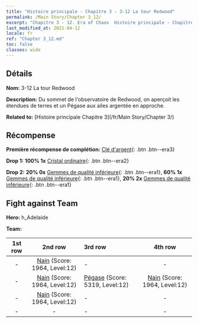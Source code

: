 ```yaml
---
title: "Histoire principale - Chapitre 3 - 3-12 La tour Redwood"
permalink: /Main Story/Chapter 3_12/
excerpt: "Chapitre 3 - 12. Era of Chaos  Histoire principale - Chapitre 3_12. 3-12 La tour Redwood"
last_modified_at: 2021-04-12
locale: fr
ref: "Chapter 3_12.md"
toc: false
classes: wide
---
```


## Détails

 **Nom:** 3-12 La tour Redwood

 **Description:** Du sommet de l'observatoire de Redwood, on aperçoit les étendues de terres et un Pégase aux ailes argentée en approche.

 **Related to:** [Histoire principale Chapitre 3](/fr/Main Story/Chapter 3/)

## Récompense

 **Première récompense de complétion:** [Clé d'argent](/fr/Items/con_693/){: .btn .btn--era3}

 **Drop 1:** **100% 1x** [Cristal ordinaire](/fr/Items/mat_11/){: .btn .btn--era2}

 **Drop 2:** **20% 0x** [Gemmes de qualité inférieure](/fr/Items/mat_4/){: .btn .btn--era1}, **60% 1x** [Gemmes de qualité inférieure](/fr/Items/mat_4/){: .btn .btn--era1}, **20% 2x** [Gemmes de qualité inférieure](/fr/Items/mat_4/){: .btn .btn--era1}


## Fight against Team
 **Hero:** h_Adelaide

 **Team:**


  | 1st row | 2nd row | 3rd row | 4th row |
  |:----:|:----:|:----|:----:|
  | - | [Nain](/fr/units/Dwarf/) (Score: 1964, Level:12)  | - | - |
  | - | [Nain](/fr/units/Dwarf/) (Score: 1964, Level:12)  | [Pégase](/fr/units/Pegasus/) (Score: 5319, Level:12)  | [Nain](/fr/units/Dwarf/) (Score: 1964, Level:12)  |
  | - | [Nain](/fr/units/Dwarf/) (Score: 1964, Level:12)  | - | - |
  | - | - | - | - |


